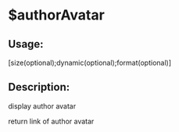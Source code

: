 # $authorAvatar
## Usage:
 [size(optional);dynamic(optional);format(optional)]
## Description:
 display author avatar

return link of author avatar
